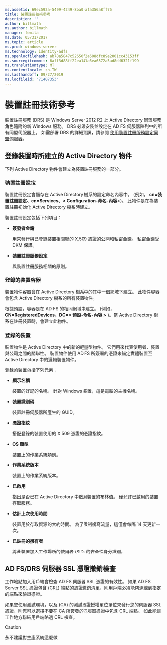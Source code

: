 ```yaml
---
ms.assetid: 69ec592a-5499-4249-8ba0-afa356a8ff75
title: 裝置註冊技術參考
description: ''
author: billmath
ms.author: billmath
manager: femila
ms.date: 05/31/2017
ms.topic: article
ms.prod: windows-server
ms.technology: identity-adfs
ms.openlocfilehash: ab78a5847c52650f2a608dfc89e2001cc43153ff
ms.sourcegitcommit: 6aff3d88ff22ea141a6ea6572a5ad8dd6321f199
ms.translationtype: MT
ms.contentlocale: zh-TW
ms.lasthandoff: 09/27/2019
ms.locfileid: "71407353"
---
```

# <a name="device-registration-technical-reference"></a>裝置註冊技術參考
裝置註冊服務 \(DRS\) 是 Windows Server 2012 R2 上 Active Directory 同盟服務角色隨附的新 Windows 服務。  DRS 必須安裝並設定在 AD FS 伺服器陣列中的所有同盟伺服器上。  如需部署 DRS 的詳細資訊，請參閱 [使用裝置註冊服務設定同盟伺服器](https://technet.microsoft.com/library/dn486831.aspx)。  
  
## <a name="active-directory-objects-created-when-a-device-is-registered"></a>登錄裝置時所建立的 Active Directory 物件  
下列 Active Directory 物件會建立為裝置註冊服務的一部分。  
  
### <a name="device-registration-configuration"></a>裝置註冊設定  
裝置註冊設定會儲存在 Active Directory 樹系的設定命名內容中。 \(例如， **cn\=裝置註冊設定、cn\=Services、< Configuration\-命名\-內容**>\)。 此物件是在為裝置註冊初始化 Active Directory 樹系時建立。  
  
裝置註冊設定包括下列項目：  
  
-   **簽發者金鑰**  
  
    用來發行與已登錄裝置相關聯的 X.509 憑證的公開和私密金鑰。  私密金鑰受 DKM 保護。  
  
-   **裝置註冊服務設定**  
  
    與裝置註冊服務相關的原則。  
  
### <a name="registered-devices-container"></a>登錄的裝置容器  
裝置物件容器會在 Active Directory 樹系中的其中一個網域下建立。  此物件容器會包含 Active Directory 樹系的所有裝置物件。  
  
根據預設，容器是在 AD FS 的相同網域中建立。  \(例如， **CN\=RegisteredDevices，DC\=< 預設\-命名\-內容 >** \)。當 Active Directory 樹系在註冊裝置時，會建立此物件。  
  
### <a name="registered-devices"></a>登錄的裝置  
裝置物件是 Active Directory 中的新的輕量型物件。  它們用來代表使用者、裝置與公司之間的關聯性。  裝置物件使用 AD FS 所簽署的憑證來錨定實體裝置至 Active Directory 中的邏輯裝置物件。  
  
登錄的裝置包括下列元素：  
  
-   **顯示名稱**  
  
    裝置的好記的名稱。  針對 Windows 裝置，這是電腦的主機名稱。  
  
-   **裝置識別碼**  
  
    裝置註冊伺服器所產生的 GUID。  
  
-   **憑證指紋**  
  
    搭配登錄的裝置使用的 X.509 憑證的憑證指紋。  
  
-   **OS 類型**  
  
    裝置上的作業系統類別。  
  
-   **作業系統版本**  
  
    裝置上的作業系統版本。  
  
-   **已啟用**  
  
    指出是否已在 Active Directory 中啟用裝置的布林值。  僅允許已啟用的裝置存取服務。  
  
-   **估計上次使用時間**  
  
    裝置用於存取資源的大約時間。  為了限制複寫流量，這僅會每隔 14 天更新一次。  
  
-   **已註冊的擁有者**  
  
    將此裝置加入工作場所的使用者 \(SID\) 的安全性身分識別。  
  
## <a name="ad-fsdrs-server-ssl-certificate-revocation-checking"></a>AD FS\/DRS 伺服器 SSL 憑證撤銷檢查  
工作地點加入用戶端會檢查 AD FS 伺服器 SSL 憑證的有效性。  如果 AD FS Server SSL 憑證包含 \(CRL\) 端點的憑證撤銷清單，則用戶端必須能夠連線到指定的端點來驗證憑證。  
  
如果您使用測試環境，以及 \(CA\) 的測試憑證授權單位單位來發行您的伺服器 SSL 憑證，則您可以選擇不要在 CA 所簽發的伺服器憑證中包含 CRL 端點。  如此能讓工作地方聯結用戶端略過 CRL 檢查。  
  
> [!CAUTION]  
> 永不建議對生產系統這麼做  
  


